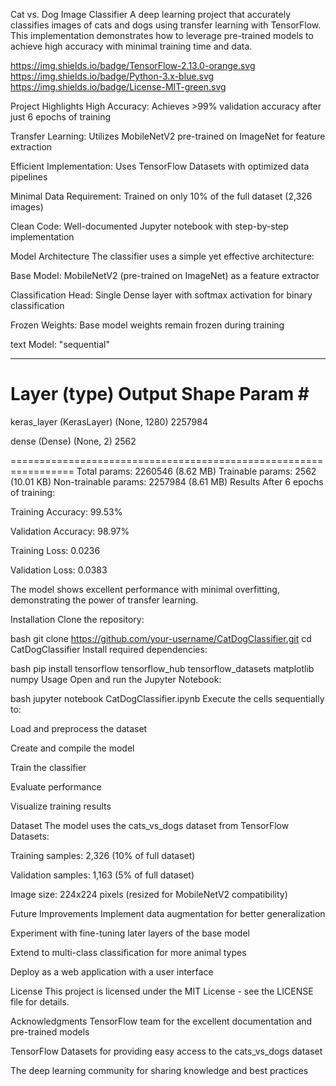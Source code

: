 Cat vs. Dog Image Classifier
A deep learning project that accurately classifies images of cats and dogs using transfer learning with TensorFlow. This implementation demonstrates how to leverage pre-trained models to achieve high accuracy with minimal training time and data.

https://img.shields.io/badge/TensorFlow-2.13.0-orange.svg
https://img.shields.io/badge/Python-3.x-blue.svg
https://img.shields.io/badge/License-MIT-green.svg

Project Highlights
High Accuracy: Achieves >99% validation accuracy after just 6 epochs of training

Transfer Learning: Utilizes MobileNetV2 pre-trained on ImageNet for feature extraction

Efficient Implementation: Uses TensorFlow Datasets with optimized data pipelines

Minimal Data Requirement: Trained on only 10% of the full dataset (2,326 images)

Clean Code: Well-documented Jupyter notebook with step-by-step implementation

Model Architecture
The classifier uses a simple yet effective architecture:

Base Model: MobileNetV2 (pre-trained on ImageNet) as a feature extractor

Classification Head: Single Dense layer with softmax activation for binary classification

Frozen Weights: Base model weights remain frozen during training

text
Model: "sequential"
_________________________________________________________________
 Layer (type)                Output Shape              Param #   
=================================================================
 keras_layer (KerasLayer)    (None, 1280)              2257984   
                                                                 
 dense (Dense)               (None, 2)                 2562      
                                                                 
=================================================================
Total params: 2260546 (8.62 MB)
Trainable params: 2562 (10.01 KB)
Non-trainable params: 2257984 (8.61 MB)
Results
After 6 epochs of training:

Training Accuracy: 99.53%

Validation Accuracy: 98.97%

Training Loss: 0.0236

Validation Loss: 0.0383

The model shows excellent performance with minimal overfitting, demonstrating the power of transfer learning.

Installation
Clone the repository:

bash
git clone https://github.com/your-username/CatDogClassifier.git
cd CatDogClassifier
Install required dependencies:

bash
pip install tensorflow tensorflow_hub tensorflow_datasets matplotlib numpy
Usage
Open and run the Jupyter Notebook:

bash
jupyter notebook CatDogClassifier.ipynb
Execute the cells sequentially to:

Load and preprocess the dataset

Create and compile the model

Train the classifier

Evaluate performance

Visualize training results

Dataset
The model uses the cats_vs_dogs dataset from TensorFlow Datasets:

Training samples: 2,326 (10% of full dataset)

Validation samples: 1,163 (5% of full dataset)

Image size: 224x224 pixels (resized for MobileNetV2 compatibility)

Future Improvements
Implement data augmentation for better generalization

Experiment with fine-tuning later layers of the base model

Extend to multi-class classification for more animal types

Deploy as a web application with a user interface

License
This project is licensed under the MIT License - see the LICENSE file for details.

Acknowledgments
TensorFlow team for the excellent documentation and pre-trained models

TensorFlow Datasets for providing easy access to the cats_vs_dogs dataset

The deep learning community for sharing knowledge and best practices

